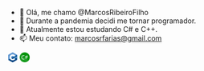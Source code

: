 - 👋 Olá, me chamo @MarcosRibeiroFilho
- 👀 Durante a pandemia decidi me tornar programador.
- 🌱 Atualmente estou estudando C# e C++.
- 📫 Meu contato: marcosrfarias@gmail.com

<code><img height="20" src="https://raw.githubusercontent.com/github/explore/80688e429a7d4ef2fca1e82350fe8e3517d3494d/topics/cpp/cpp.png"></code>
<code><img height="20" src="https://raw.githubusercontent.com/github/explore/80688e429a7d4ef2fca1e82350fe8e3517d3494d/topics/csharp/csharp.png"></code>

<!---
MarcosRibeiroFilho/MarcosRibeiroFilho is a ✨ special ✨ repository because its `README.md` (this file) appears on your GitHub profile.
You can click the Preview link to take a look at your changes.
--->
